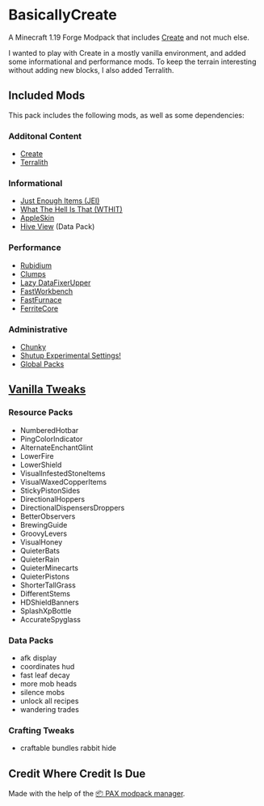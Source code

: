 # BasicallyCreate

A Minecraft 1.19 Forge Modpack that includes [Create](https://www.curseforge.com/minecraft/mc-mods/create) and not much else.

I wanted to play with Create in a mostly vanilla environment, and added some informational and performance mods. To keep the terrain interesting without adding new blocks, I also added Terralith.

## Included Mods

This pack includes the following mods, as well as some dependencies:

### Additonal Content

* [Create](https://www.curseforge.com/minecraft/mc-mods/create)
* [Terralith](https://www.curseforge.com/minecraft/mc-mods/terralith)

### Informational

* [Just Enough Items (JEI)](https://www.curseforge.com/minecraft/mc-mods/jei)
* [What The Hell Is That (WTHIT)](https://www.curseforge.com/minecraft/mc-mods/wthit-forge)
* [AppleSkin](https://www.curseforge.com/minecraft/mc-mods/appleskin)
* [Hive View](https://www.planetminecraft.com/data-pack/hive-view/) (Data Pack)

### Performance

* [Rubidium](https://www.curseforge.com/minecraft/mc-mods/rubidium)
* [Clumps](https://www.curseforge.com/minecraft/mc-mods/clumps)
* [Lazy DataFixerUpper](https://www.curseforge.com/minecraft/mc-mods/lazy-dfu-forge)
* [FastWorkbench](https://www.curseforge.com/minecraft/mc-mods/fastworkbench)
* [FastFurnace](https://www.curseforge.com/minecraft/mc-mods/fastfurnace)
* [FerriteCore](https://www.curseforge.com/minecraft/mc-mods/ferritecore)

### Administrative

* [Chunky](https://www.curseforge.com/minecraft/mc-mods/chunky-pregenerator-forge)
* [Shutup Experimental Settings!](https://www.curseforge.com/minecraft/mc-mods/shutup-experimental-settings)
* [Global Packs](https://www.curseforge.com/minecraft/mc-mods/drp-global-datapack)

## [Vanilla Tweaks](https://vanillatweaks.net/)

### Resource Packs

* NumberedHotbar
* PingColorIndicator
* AlternateEnchantGlint
* LowerFire
* LowerShield
* VisualInfestedStoneItems
* VisualWaxedCopperItems
* StickyPistonSides
* DirectionalHoppers
* DirectionalDispensersDroppers
* BetterObservers
* BrewingGuide
* GroovyLevers
* VisualHoney
* QuieterBats
* QuieterRain
* QuieterMinecarts
* QuieterPistons
* ShorterTallGrass
* DifferentStems
* HDShieldBanners
* SplashXpBottle
* AccurateSpyglass

### Data Packs

* afk display
* coordinates hud
* fast leaf decay
* more mob heads
* silence mobs
* unlock all recipes
* wandering trades

### Crafting Tweaks

* craftable bundles rabbit hide

## Credit Where Credit Is Due

Made with the help of the [📦 PAX modpack manager](https://github.com/froehlichA/pax).

